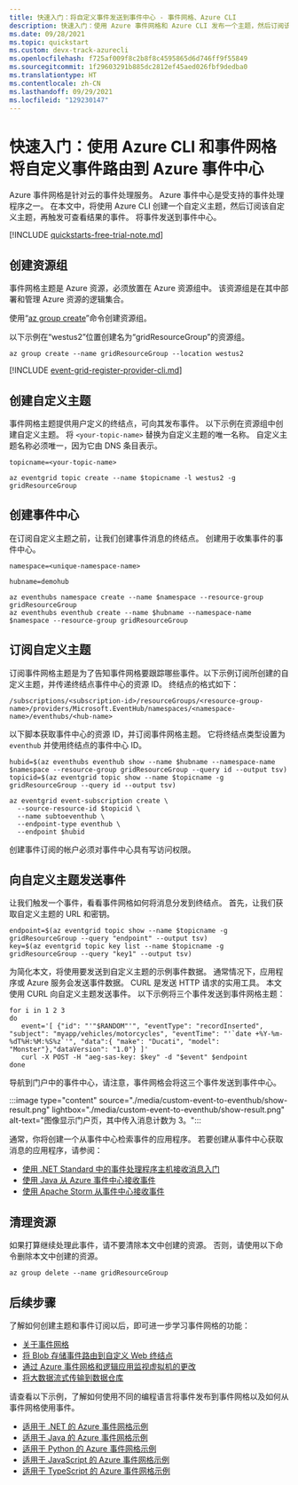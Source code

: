 ```yaml
---
title: 快速入门：将自定义事件发送到事件中心 - 事件网格、Azure CLI
description: 快速入门：使用 Azure 事件网格和 Azure CLI 发布一个主题，然后订阅该事件。 事件中心用于终结点。
ms.date: 09/28/2021
ms.topic: quickstart
ms.custom: devx-track-azurecli
ms.openlocfilehash: f725af009f8c2b8f8c4595865d6d746ff9f55849
ms.sourcegitcommit: 1f29603291b885dc2812ef45aed026fbf9dedba0
ms.translationtype: HT
ms.contentlocale: zh-CN
ms.lasthandoff: 09/29/2021
ms.locfileid: "129230147"
---
```

# <a name="quickstart-route-custom-events-to-azure-event-hubs-with-azure-cli-and-event-grid"></a>快速入门：使用 Azure CLI 和事件网格将自定义事件路由到 Azure 事件中心

Azure 事件网格是针对云的事件处理服务。 Azure 事件中心是受支持的事件处理程序之一。 在本文中，将使用 Azure CLI 创建一个自定义主题，然后订阅该自定义主题，再触发可查看结果的事件。 将事件发送到事件中心。

[!INCLUDE [quickstarts-free-trial-note.md](../../includes/quickstarts-free-trial-note.md)]

## <a name="create-a-resource-group"></a>创建资源组

事件网格主题是 Azure 资源，必须放置在 Azure 资源组中。 该资源组是在其中部署和管理 Azure 资源的逻辑集合。

使用“[az group create](/cli/azure/group#az_group_create)”命令创建资源组。 

以下示例在“westus2”位置创建名为“gridResourceGroup”的资源组。

```azurecli-interactive
az group create --name gridResourceGroup --location westus2
```

[!INCLUDE [event-grid-register-provider-cli.md](../../includes/event-grid-register-provider-cli.md)]

## <a name="create-a-custom-topic"></a>创建自定义主题

事件网格主题提供用户定义的终结点，可向其发布事件。 以下示例在资源组中创建自定义主题。 将 `<your-topic-name>` 替换为自定义主题的唯一名称。 自定义主题名称必须唯一，因为它由 DNS 条目表示。

```azurecli-interactive
topicname=<your-topic-name>
```

```azurecli-interactive
az eventgrid topic create --name $topicname -l westus2 -g gridResourceGroup
```

## <a name="create-event-hub"></a>创建事件中心

在订阅自定义主题之前，让我们创建事件消息的终结点。 创建用于收集事件的事件中心。

```azurecli-interactive
namespace=<unique-namespace-name>
```

```azurecli-interactive
hubname=demohub

az eventhubs namespace create --name $namespace --resource-group gridResourceGroup
az eventhubs eventhub create --name $hubname --namespace-name $namespace --resource-group gridResourceGroup
```

## <a name="subscribe-to-a-custom-topic"></a>订阅自定义主题

订阅事件网格主题是为了告知事件网格要跟踪哪些事件。以下示例订阅所创建的自定义主题，并传递终结点事件中心的资源 ID。 终结点的格式如下：

`/subscriptions/<subscription-id>/resourceGroups/<resource-group-name>/providers/Microsoft.EventHub/namespaces/<namespace-name>/eventhubs/<hub-name>`

以下脚本获取事件中心的资源 ID，并订阅事件网格主题。 它将终结点类型设置为 `eventhub` 并使用终结点的事件中心 ID。

```azurecli-interactive
hubid=$(az eventhubs eventhub show --name $hubname --namespace-name $namespace --resource-group gridResourceGroup --query id --output tsv)
topicid=$(az eventgrid topic show --name $topicname -g gridResourceGroup --query id --output tsv)

az eventgrid event-subscription create \
  --source-resource-id $topicid \
  --name subtoeventhub \
  --endpoint-type eventhub \
  --endpoint $hubid
```

创建事件订阅的帐户必须对事件中心具有写访问权限。

## <a name="send-an-event-to-your-custom-topic"></a>向自定义主题发送事件

让我们触发一个事件，看看事件网格如何将消息分发到终结点。 首先，让我们获取自定义主题的 URL 和密钥。

```azurecli-interactive
endpoint=$(az eventgrid topic show --name $topicname -g gridResourceGroup --query "endpoint" --output tsv)
key=$(az eventgrid topic key list --name $topicname -g gridResourceGroup --query "key1" --output tsv)
```

为简化本文，将使用要发送到自定义主题的示例事件数据。 通常情况下，应用程序或 Azure 服务会发送事件数据。 CURL 是发送 HTTP 请求的实用工具。 本文使用 CURL 向自定义主题发送事件。  以下示例将三个事件发送到事件网格主题：

```azurecli-interactive
for i in 1 2 3
do
   event='[ {"id": "'"$RANDOM"'", "eventType": "recordInserted", "subject": "myapp/vehicles/motorcycles", "eventTime": "'`date +%Y-%m-%dT%H:%M:%S%z`'", "data":{ "make": "Ducati", "model": "Monster"},"dataVersion": "1.0"} ]'
   curl -X POST -H "aeg-sas-key: $key" -d "$event" $endpoint
done
```

导航到门户中的事件中心，请注意，事件网格会将这三个事件发送到事件中心。

:::image type="content" source="./media/custom-event-to-eventhub/show-result.png" lightbox="./media/custom-event-to-eventhub/show-result.png" alt-text="图像显示门户页，其中传入消息计数为 3。":::

通常，你将创建一个从事件中心检索事件的应用程序。 若要创建从事件中心获取消息的应用程序，请参阅：

* [使用 .NET Standard 中的事件处理程序主机接收消息入门](../event-hubs/event-hubs-dotnet-standard-getstarted-send.md)
* [使用 Java 从 Azure 事件中心接收事件](../event-hubs/event-hubs-java-get-started-send.md)
* [使用 Apache Storm 从事件中心接收事件](../event-hubs/event-hubs-storm-getstarted-receive.md)

## <a name="clean-up-resources"></a>清理资源
如果打算继续处理此事件，请不要清除本文中创建的资源。 否则，请使用以下命令删除本文中创建的资源。

```azurecli-interactive
az group delete --name gridResourceGroup
```

## <a name="next-steps"></a>后续步骤

了解如何创建主题和事件订阅以后，即可进一步学习事件网格的功能：

- [关于事件网格](overview.md)
- [将 Blob 存储事件路由到自定义 Web 终结点](../storage/blobs/storage-blob-event-quickstart.md?toc=%2fazure%2fevent-grid%2ftoc.json)
- [通过 Azure 事件网格和逻辑应用监视虚拟机的更改](monitor-virtual-machine-changes-event-grid-logic-app.md)
- [将大数据流式传输到数据仓库](event-grid-event-hubs-integration.md)

请查看以下示例，了解如何使用不同的编程语言将事件发布到事件网格以及如何从事件网格使用事件。 

- [适用于 .NET 的 Azure 事件网格示例](/samples/azure/azure-sdk-for-net/azure-event-grid-sdk-samples/)
- [适用于 Java 的 Azure 事件网格示例](/samples/azure/azure-sdk-for-java/eventgrid-samples/)
- [适用于 Python 的 Azure 事件网格示例](/samples/azure/azure-sdk-for-python/eventgrid-samples/)
- [适用于 JavaScript 的 Azure 事件网格示例](/samples/azure/azure-sdk-for-js/eventgrid-javascript/)
- [适用于 TypeScript 的 Azure 事件网格示例](/samples/azure/azure-sdk-for-js/eventgrid-typescript/)
